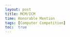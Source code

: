 ```yaml
---
layout: post
title: MCM/ICM
time: Honorable Mention
tags: [Computer Competition]
toc:  true
---
```

